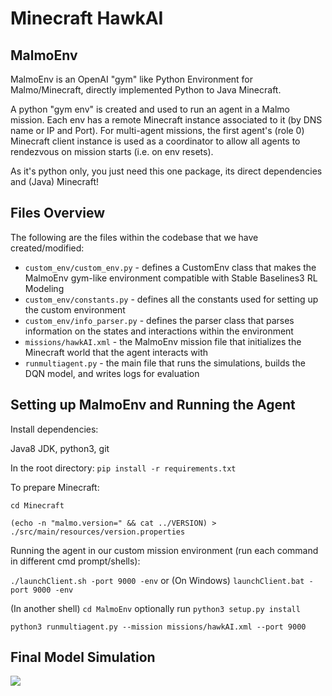 # Minecraft HawkAI

## MalmoEnv

MalmoEnv is an OpenAI "gym" like Python Environment for Malmo/Minecraft, directly implemented Python to Java Minecraft.

A python "gym env" is created and used to run an agent in a Malmo mission. Each env has a remote Minecraft instance
associated to it (by DNS name or IP and Port). For multi-agent missions, the first agent's (role 0) Minecraft
client instance is used as a coordinator to allow all agents to rendezvous on mission starts (i.e. on env resets).

As it's python only, you just need this one package, its direct dependencies and (Java) Minecraft!

## Files Overview

The following are the files within the codebase that we have created/modified:

- `custom_env/custom_env.py` - defines a CustomEnv class that makes the MalmoEnv gym-like environment compatible with Stable Baselines3 RL Modeling
- `custom_env/constants.py` - defines all the constants used for setting up the custom environment
- `custom_env/info_parser.py` - defines the parser class that parses information on the states and interactions within the environment
- `missions/hawkAI.xml` - the MalmoEnv mission file that initializes the Minecraft world that the agent interacts with
- `runmultiagent.py` - the main file that runs the simulations, builds the DQN model, and writes logs for evaluation

## Setting up MalmoEnv and Running the Agent

Install dependencies:

Java8 JDK, python3, git

In the root directory: `pip install -r requirements.txt`

To prepare Minecraft:

`cd Minecraft`

`(echo -n "malmo.version=" && cat ../VERSION) > ./src/main/resources/version.properties`

Running the agent in our custom mission environment (run each command in different cmd prompt/shells):

`./launchClient.sh -port 9000 -env` or (On Windows) `launchClient.bat -port 9000 -env`

(In another shell) `cd MalmoEnv` optionally run `python3 setup.py install`

`python3 runmultiagent.py --mission missions/hawkAI.xml --port 9000`

## Final Model Simulation

![](https://github.com/ELtrebolt/Minecraft-HawkAI/blob/main/MalmoEnv/gifs/successful_run.gif)
